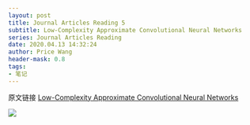 ```yaml
---
layout: post
title: Journal Articles Reading 5
subtitle: Low-Complexity Approximate Convolutional Neural Networks
series: Journal Articles Reading
date: 2020.04.13 14:32:24
author: Price Wang
header-mask: 0.8
tags:
- 笔记
---
```


原文链接 [Low-Complexity Approximate Convolutional Neural Networks](https://ieeexplore.ieee.org/document/8334697)

<img class="post_img" src="{{ site.baseurl }}/img/post/{{ page.series }}/{{ page.title }}.png">
